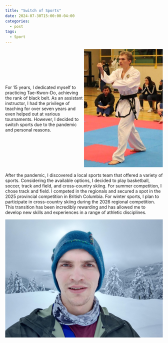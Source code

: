 ```yaml
---
title: "Switch of Sports"
date: 2024-07-30T15:00:00-04:00
categories:
  - post
tags:
  - Sport
---
```


<div style="display: flex; align-items: center; flex-direction: column;">
  <div style="display: flex; align-items: center;">
    <div style="flex: 1;">
      <p>For 15 years, I dedicated myself to practicing Tae-Kwon-Do, achieving the rank of black belt. As an assistant instructor, I had the privilege of teaching for over seven years and even helped out at various tournaments. However, I decided to switch sports due to the pandemic and personal reasons.</p>
    </div>
    <div style="flex: 1; text-align: right;">
      <img src="/assets/images/switchTKD.jpg" alt="Tae-Kwon-Do Tournament">
    </div>
  </div>
    <p>After the pandemic, I discovered a local sports team that offered a variety of sports. Considering the available options, I decided to play basketball, soccer, track and field, and cross-country skiing. For summer competition, I chose track and field. I competed in the regionals and secured a spot in the 2025 provincial competition in British Columbia. For winter sports, I plan to participate in cross-country skiing during the 2026 regional competition. This transition has been incredibly rewarding and has allowed me to develop new skills and experiences in a range of athletic disciplines.</p>
  </div>
  <div style="flex: 1; text-align: right;">
    <img src="/assets/images/SportSwitch.jpg" alt="Cross-Country Skiing Photo">
  </div>
</div>

